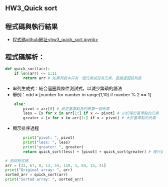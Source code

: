 ## HW3_Quick sort


## 程式碼與執行結果
* [程式碼github網址<hw3_quick_sort.ipynb>](HW3.ipynb)

## 程式碼解析：

```py
def quick_sort(arr):
    if len(arr) <= 1:11
        return arr # 如果列表中只有一個元素或沒有元素，直接返回該列表
```
* 串列生成式：結合迴圈與條件測試式，以減少繁瑣的語法
* 舉例：odd = [number for number in range(1,10) if number % 2 == 1]
```py
    else:
        pivot = arr[0] # 設定基準點為列表第一個元素
        less = [x for x in arr[1:] if x <= pivot] # 小於等於基準點的元素
        greater = [x for x in arr[1:] if x > pivot] # 大於基準點的元素
```    

* 顯示排序過程
```py
        print("pivot: ", pivot)
        print("less: ", less)
        print("greater: ", greater)
        return quick_sort(less) + [pivot] + quick_sort(greater) # 進行遞迴排序，直到所有元素都排序完成
``` 
```py
# 測試程式碼
arr = [33, 67, 8, 13, 54, 119, 3, 84, 25, 41]
print("Original array: ", arr)
sorted_arr = quick_sort(arr)
print("Sorted array: ", sorted_arr)
```

